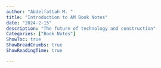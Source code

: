 ```yaml
---
author: "Abdelfattah M. "
title: "Introduction to AM Book Notes"
date: "2024-2-15"
description: "The future of technology and construction"
Categories: ["Book Notes"]
ShowToc: true
ShowBreadCrumbs: true
ShowReadingTime: true

---
```


